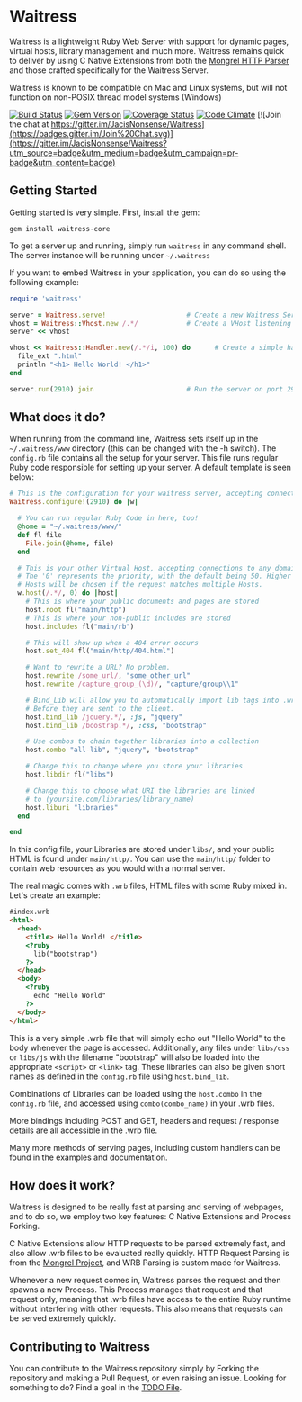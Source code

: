 # Waitress
Waitress is a lightweight Ruby Web Server with support for dynamic pages,
virtual hosts, library management and much more. Waitress remains quick to
deliver by using C Native Extensions from both the [Mongrel HTTP Parser](https://github.com/mongrel/mongrel)
and those crafted specifically for the Waitress Server.

Waitress is known to be compatible on Mac and Linux systems, but will not
function on non-POSIX thread model systems (Windows)  

[![Build Status](https://travis-ci.org/JacisNonsense/Waitress.svg)](https://travis-ci.org/JacisNonsense/Waitress) [![Gem Version](https://badge.fury.io/rb/waitress-core.svg)](http://badge.fury.io/rb/waitress-core) [![Coverage Status](https://coveralls.io/repos/JacisNonsense/Waitress/badge.svg?branch=master&service=github)](https://coveralls.io/github/JacisNonsense/Waitress?branch=master) [![Code Climate](https://codeclimate.com/github/JacisNonsense/Waitress/badges/gpa.svg)](https://codeclimate.com/github/JacisNonsense/Waitress) [![Join the chat at https://gitter.im/JacisNonsense/Waitress](https://badges.gitter.im/Join%20Chat.svg)](https://gitter.im/JacisNonsense/Waitress?utm_source=badge&utm_medium=badge&utm_campaign=pr-badge&utm_content=badge)

## Getting Started
Getting started is very simple. First, install the gem:
```
gem install waitress-core
```

To get a server up and running, simply run ``` waitress ``` in any command shell. The
server instance will be running under ``` ~/.waitress ```

If you want to embed Waitress in your application, you can do so using the following
example:

```ruby
require 'waitress'

server = Waitress.serve!                    # Create a new Waitress Server instance
vhost = Waitress::Vhost.new /.*/            # Create a VHost listening on any domain
server << vhost

vhost << Waitress::Handler.new(/.*/i, 100) do      # Create a simple handler responding to any URL
  file_ext ".html"
  println "<h1> Hello World! </h1>"
end

server.run(2910).join                       # Run the server on port 2910
```

## What does it do?
When running from the command line, Waitress sets itself up in the ``` ~/.waitress/www ``` directory (this can be changed with the -h switch). The ``` config.rb ``` file contains all the setup for your server. This file runs regular Ruby code responsible for setting up your server. A default template is seen below:
```ruby
# This is the configuration for your waitress server, accepting connections on port '2910'
Waitress.configure!(2910) do |w|

  # You can run regular Ruby Code in here, too!
  @home = "~/.waitress/www/"
  def fl file
    File.join(@home, file)
  end

  # This is your other Virtual Host, accepting connections to any domain.
  # The '0' represents the priority, with the default being 50. Higher priority
  # Hosts will be chosen if the request matches multiple Hosts.
  w.host(/.*/, 0) do |host|
    # This is where your public documents and pages are stored
    host.root fl("main/http")
    # This is where your non-public includes are stored
    host.includes fl("main/rb")

    # This will show up when a 404 error occurs
    host.set_404 fl("main/http/404.html")

    # Want to rewrite a URL? No problem.
    host.rewrite /some_url/, "some_other_url"
    host.rewrite /capture_group_(\d)/, "capture/group\\1"

    # Bind_Lib will allow you to automatically import lib tags into .wrb files
    # Before they are sent to the client.
    host.bind_lib /jquery.*/, :js, "jquery"
    host.bind_lib /boostrap.*/, :css, "bootstrap"

    # Use combos to chain together libraries into a collection
    host.combo "all-lib", "jquery", "bootstrap"

    # Change this to change where you store your libraries
    host.libdir fl("libs")

    # Change this to choose what URI the libraries are linked
    # to (yoursite.com/libraries/library_name)
    host.liburi "libraries"
  end

end
```

In this config file, your Libraries are stored under ``` libs/ ```, and your public HTML is found under ``` main/http/ ```. You can use the ``` main/http/ ``` folder to contain web resources as you would with a normal server.  

The real magic comes with ``` .wrb ``` files, HTML files with some Ruby mixed in. Let's create an example:
```html
#index.wrb
<html>
  <head>
    <title> Hello World! </title>
    <?ruby
      lib("bootstrap")
    ?>
  </head>
  <body>
    <?ruby
      echo "Hello World"
    ?>
  </body>
</html>
```
This is a very simple .wrb file that will simply echo out "Hello World" to the body whenever the page
is accessed. Additionally, any files under ``` libs/css ``` or ``` libs/js ``` with the filename "bootstrap" will also be loaded into the appropriate ```<script>``` or ```<link>``` tag. These libraries can also be given short names as defined in the ```config.rb``` file using ```host.bind_lib```.  

Combinations of Libraries can be loaded using the ``` host.combo ``` in the ```config.rb``` file, and accessed using ```combo(combo_name)``` in your .wrb files.  

More bindings including POST and GET, headers and request / response details are all accessible in the .wrb file.

Many more methods of serving pages, including custom handlers can be found in the examples and documentation.  

## How does it work?
Waitress is designed to be really fast at parsing and serving of webpages, and to do so, we employ two key features: C Native Extensions and Process Forking.

C Native Extensions allow HTTP requests to be parsed extremely fast, and also allow .wrb files to be evaluated really quickly. HTTP Request Parsing is from the [Mongrel Project](http://github.com/mongrel/mongrel), and WRB Parsing is custom made for Waitress.  

Whenever a new request comes in, Waitress parses the request and then spawns a new Process. This Process manages that request and that request only, meaning that .wrb files have access to the entire Ruby runtime without interfering with other requests. This also means that requests can be served extremely quickly.

## Contributing to Waitress
You can contribute to the Waitress repository simply by Forking the repository and making a Pull Request, or even raising an issue. Looking for something to do? Find a goal in the [TODO File](TODO.md).  
